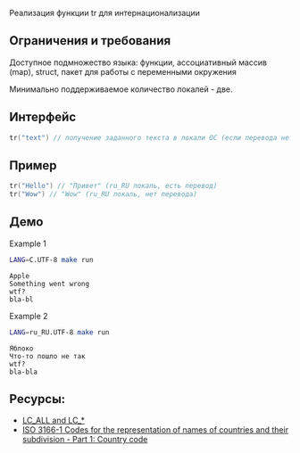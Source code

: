 Реализация функции tr для интернационализации

## Ограничения и требования
Доступное подмножество языка: функции, ассоциативный массив (map), struct, пакет для работы с переменными окружения

Минимально поддерживаемое количество локалей - две.

## Интерфейс
```go
tr("text") // получение заданного текста в локали ОС (если перевода нет, то возвращается текст переданный в функцию tr)
```

## Пример
```go
tr("Hello") // "Привет" (ru_RU локаль, есть перевод)
tr("Wow") // "Wow" (ru_RU локаль, нет перевода)
```

## Демо

Example 1
```sh
LANG=C.UTF-8 make run
```
```
Apple
Something went wrong
wtf?
bla-bl
```
Example 2
```sh
LANG=ru_RU.UTF-8 make run
```
```
Яблоко
Что-то пошло не так
wtf?
bla-bla
```

## Ресурсы:

- [LC_ALL and LC_*](https://unix.stackexchange.com/a/87763)
- [ISO 3166-1 Codes for the representation of names of countries and their subdivision - Part 1: Country code](https://en.wikipedia.org/wiki/ISO_3166-1#Naming_and_code_construction)